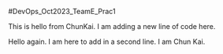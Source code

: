 #DevOps_Oct2023_TeamE_Prac1 

This is hello from ChunKai. I am adding a new line of code here.

Hello again. I am here to add in a second line. I am Chun Kai.
